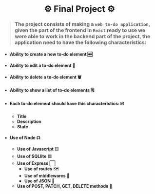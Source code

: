 <h1 align="center">⚙️ Final Project ⚙️</h1>

>### The project consists of making a `web to-do application`, given the part of the frontend in `React` ready to use we were able to work in the backend part of the project, the application need to have the following characteristics:

- #### Ability to create a new to-do element 🆕
- #### Ability to edit a to-do element 📝
- #### Ability to delete a to-do element 🗑️
- #### Ability to show a list of to-do elements 🗒️
- #### Each to-do element should have this characteristics: ☑️
  - **Title**
  - **Description**
  - **State**
- #### Use of Node ☊
  - **Use of Javascript** 🟨
  - **Use of SQLlite** 🟦
  - **Use of Express** ⬜
    - **Use of routes** 🗺️
    - **Use of middlewares** 🚧
    - **Use of JSON** 🔑
  - **Use of POST, PATCH, GET, DELETE methods** 🔗
